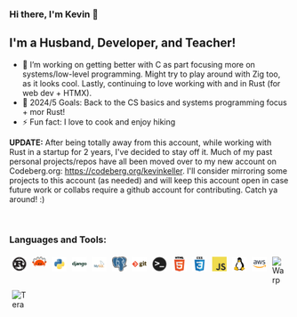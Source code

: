 ### Hi there, I'm Kevin 👋

## I'm a Husband, Developer, and Teacher!

- 🌱 I’m working on getting better with C as part focusing more on systems/low-level programming. Might try to play around with Zig too, as it looks cool. Lastly, continuing to love working with and in Rust (for web dev + HTMX).
- 💪 2024/5 Goals: Back to the CS basics and systems programming focus + mor Rust!
- ⚡ Fun fact: I love to cook and enjoy hiking

**UPDATE:** After being totally away from this account, while working with Rust in a startup for 2 years, I've decided to stay off it. Much of my past personal projects/repos have all been moved over to my new account on Codeberg.org: https://codeberg.org/kevinkeller. I'll consider mirroring some projects to this account (as needed) and will keep this account open in case future work or collabs require a github account for contributing. Catch ya around! :)

<br />

### Languages and Tools:

<img align="left" alt="Rust" width="26px" style="padding:5px;" src="https://raw.githubusercontent.com/github/explore/80688e429a7d4ef2fca1e82350fe8e3517d3494d/topics/rust/rust.png" />
<img align="left" alt="Bio-Rust" width="26px" style="padding:5px;" src="https://github.com/rust-bio/rust-bio/blob/master/img/bioferris.svg" />
<img align="left" alt="Python" width="26px" style="padding:5px;" src="https://raw.githubusercontent.com/github/explore/e94815998e4e0713912fed477a1f346ec04c3da2/topics/python/python.png" />
<img align="left" alt="Django" width="26px" style="padding:5px;" src="https://raw.githubusercontent.com/github/explore/80688e429a7d4ef2fca1e82350fe8e3517d3494d/topics/django/django.png" />
<img align="left" alt="MySQL" width="26px" style="padding:5px;" src="https://raw.githubusercontent.com/github/explore/80688e429a7d4ef2fca1e82350fe8e3517d3494d/topics/mysql/mysql.png" />
<img align="left" alt="PostgreSQL" width="26px" style="padding:5px;" src="https://raw.githubusercontent.com/github/explore/80688e429a7d4ef2fca1e82350fe8e3517d3494d/topics/postgresql/postgresql.png" />
<img align="left" alt="Git" width="26px" style="padding:5px;" src="https://raw.githubusercontent.com/github/explore/80688e429a7d4ef2fca1e82350fe8e3517d3494d/topics/git/git.png" />
<img align="left" alt="Terminal" width="26px" style="padding:5px;" src="https://raw.githubusercontent.com/github/explore/80688e429a7d4ef2fca1e82350fe8e3517d3494d/topics/terminal/terminal.png" />
<img align="left" alt="HTML5" width="26px" style="padding:5px;" src="https://raw.githubusercontent.com/github/explore/80688e429a7d4ef2fca1e82350fe8e3517d3494d/topics/html/html.png" />
<img align="left" alt="CSS3" width="26px" style="padding:5px;" src="https://raw.githubusercontent.com/github/explore/80688e429a7d4ef2fca1e82350fe8e3517d3494d/topics/css/css.png" />
<img align="left" alt="JavaScript" width="26px" style="padding:5px;" src="https://raw.githubusercontent.com/github/explore/80688e429a7d4ef2fca1e82350fe8e3517d3494d/topics/javascript/javascript.png" />
<img align="left" alt="Linux" width="26px" style="padding:5px;" src="https://raw.githubusercontent.com/github/explore/80688e429a7d4ef2fca1e82350fe8e3517d3494d/topics/linux/linux.png" />
<img align="left" alt="AWS" width="26px" style="padding:5px;" src="https://raw.githubusercontent.com/github/explore/80688e429a7d4ef2fca1e82350fe8e3517d3494d/topics/aws/aws.png" />
<img align="left" alt="Warp" width="26px" style="padding:5px;" src="" />
<img align="left" alt="Tera" width="26px" style="padding:5px;" src="" />
